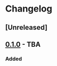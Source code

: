 # Changelog

## [Unreleased]

## [0.1.0][] - TBA
[0.1.0]: https://github.com/aws-samples/aws-az-failure-chaostoolkit/tree/v0.1.0

### Added